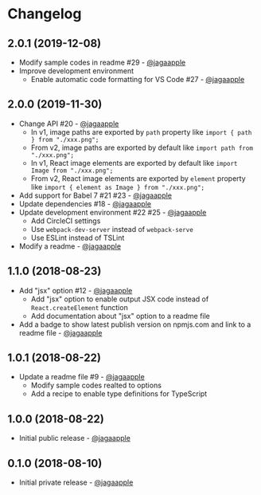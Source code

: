 # Changelog
## 2.0.1 (2019-12-08)
- Modify sample codes in readme #29 - [@jagaapple](https://github.com/jagaapple)
- Improve development environment
  - Enable automatic code formatting for VS Code #27 - [@jagaapple](https://github.com/jagaapple)

## 2.0.0 (2019-11-30)
- Change API #20 - [@jagaapple](https://github.com/jagaapple)
  - In v1, image paths are exported by `path` property like `import { path } from "./xxx.png";`
  - From v2, image paths are exported by default like `import path from "./xxx.png";`
  - In v1, React image elements are exported by default like `import Image from "./xxx.png";`
  - From v2, React image elements are exported by `element` property like `import { element as Image } from "./xxx.png";`
- Add support for Babel 7 #21 #23 - [@jagaapple](https://github.com/jagaapple)
- Update dependencies #18 - [@jagaapple](https://github.com/jagaapple)
- Update development environment #22 #25 - [@jagaapple](https://github.com/jagaapple)
  - Add CircleCI settings
  - Use `webpack-dev-server` instead of `webpack-serve`
  - Use ESLint instead of TSLint
- Modify a readme - [@jagaapple](https://github.com/jagaapple)

## 1.1.0 (2018-08-23)
- Add "jsx" option #12 - [@jagaapple](https://github.com/jagaapple)
  - Add "jsx" option to enable output JSX code instead of `React.createElement` function
  - Add documentation about "jsx" option to a readme file
- Add a badge to show latest publish version on npmjs.com and link to a readme file - [@jagaapple](https://github.com/jagaapple)

## 1.0.1 (2018-08-22)
- Update a readme file #9 - [@jagaapple](https://github.com/jagaapple)
  - Modify sample codes realted to options
  - Add a recipe to enable type definitions for TypeScript

## 1.0.0 (2018-08-22)
- Initial public release - [@jagaapple](https://github.com/jagaapple)

## 0.1.0 (2018-08-10)
- Initial private release - [@jagaapple](https://github.com/jagaapple)
